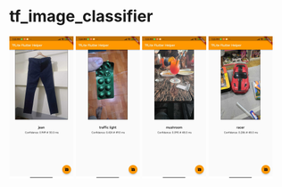 # tf_image_classifier

<img src="images/test_1.JPG" alt="/images/test_1.jpg" style="zoom: 25%;" />

<img src="images/test_2.JPG" alt="images/test_2.jpg" style="zoom: 25%;" />

<img src="images/test_3.JPG" alt="images/test_3.jpg" style="zoom: 25%;" />

<img src="images/test_4.JPG" alt="images/test_4.jpg" style="zoom: 25%;" />

